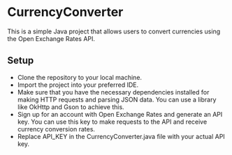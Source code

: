 # CurrencyConverter
This is a simple Java project that allows users to convert currencies using the Open Exchange Rates API.

## Setup
- Clone the repository to your local machine.
- Import the project into your preferred IDE.
- Make sure that you have the necessary dependencies installed for making HTTP requests and parsing JSON data. You can use a library like OkHttp and Gson to achieve this.
- Sign up for an account with Open Exchange Rates and generate an API key. You can use this key to make requests to the API and receive currency conversion rates.
- Replace API_KEY in the CurrencyConverter.java file with your actual API key.
